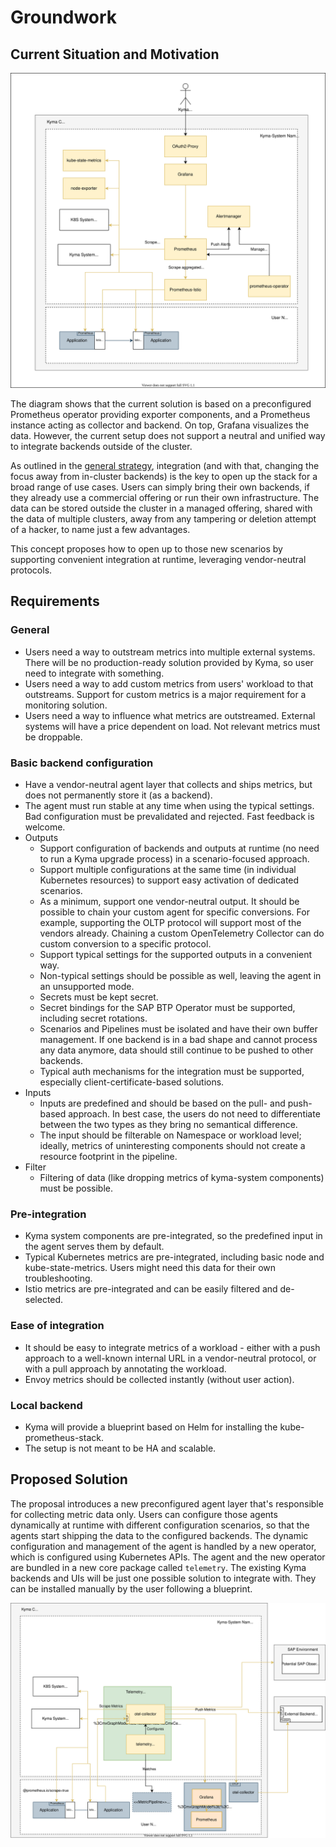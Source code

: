 # Groundwork

## Current Situation and Motivation

![a](./assets/current.drawio.svg)

The diagram shows that the current solution is based on a preconfigured Prometheus operator providing exporter components, and a Prometheus instance acting as collector and backend. On top, Grafana visualizes the data. However, the current setup does not support a neutral and unified way to integrate backends outside of the cluster.

As outlined in the [general strategy](../strategy.md), integration (and with that, changing the focus away from in-cluster backends) is the key to open up the stack for a broad range of use cases. Users can simply bring their own backends, if they already use a commercial offering or run their own infrastructure. The data can be stored outside the cluster in a managed offering, shared with the data of multiple clusters, away from any tampering or deletion attempt of a hacker, to name just a few advantages.

This concept proposes how to open up to those new scenarios by supporting convenient integration at runtime, leveraging vendor-neutral protocols.

## Requirements

### General
- Users need a way to outstream metrics into multiple external systems. There will be no production-ready solution provided by Kyma, so user need to integrate with something.
- Users need a way to add custom metrics from users' workload to that outstreams. Support for custom metrics is a major requirement for a monitoring solution.
- Users need a way to influence what metrics are outstreamed. External systems will have a price dependent on load. Not relevant metrics must be droppable.

### Basic backend configuration
- Have a vendor-neutral agent layer that collects and ships metrics, but does not permanently store it (as a backend).
- The agent must run stable at any time when using the typical settings. Bad configuration must be prevalidated and rejected. Fast feedback is welcome.
- Outputs
  - Support configuration of backends and outputs at runtime (no need to run a Kyma upgrade process) in a scenario-focused approach.
  - Support multiple configurations at the same time (in individual Kubernetes resources) to support easy activation of dedicated scenarios.
  - As a minimum, support one vendor-neutral output. It should be possible to chain your custom agent for specific conversions. For example, supporting the OLTP protocol will support most of the vendors already. Chaining a custom OpenTelemetry  Collector can do custom conversion to a specific protocol.
  - Support typical settings for the supported outputs in a convenient way.
  - Non-typical settings should be possible as well, leaving the agent in an unsupported mode.
  - Secrets must be kept secret.
  - Secret bindings for the SAP BTP Operator must be supported, including secret rotations.
  - Scenarios and Pipelines must be isolated and have their own buffer management. If one backend is in a bad shape and cannot process any data anymore, data should still continue to be pushed to other backends.
  - Typical auth mechanisms for the integration must be supported, especially client-certificate-based solutions.
- Inputs
  - Inputs are predefined and should be based on the pull- and push-based approach. In best case, the users do not need to differentiate between the two types as they bring no semantical difference.
  - The input should be filterable on Namespace or workload level; ideally, metrics of uninteresting components should not create a resource footprint in the pipeline.
- Filter
  - Filtering of data (like dropping metrics of kyma-system components) must be possible.

### Pre-integration
- Kyma system components are pre-integrated, so the predefined input in the agent serves them by default.
- Typical Kubernetes metrics are pre-integrated, including basic node and kube-state-metrics. Users might need this data for their own troubleshooting.
- Istio metrics are pre-integrated and can be easily filtered and de-selected.

### Ease of integration
- It should be easy to integrate metrics of a workload - either with a push approach to a well-known internal URL in a vendor-neutral protocol, or with a pull approach by annotating the workload.
- Envoy metrics should be collected instantly (without user action).

### Local backend
- Kyma will provide a blueprint based on Helm for installing the kube-prometheus-stack.
- The setup is not meant to be HA and scalable.

## Proposed Solution

The proposal introduces a new preconfigured agent layer that's responsible for collecting metric data only. Users can configure those agents dynamically at runtime with different configuration scenarios, so that the agents start shipping the data to the configured backends. The dynamic configuration and management of the agent is handled by a new operator, which is configured using Kubernetes APIs. The agent and the new operator are bundled in a new core package called `telemetry`. The existing Kyma backends and UIs will be just one possible solution to integrate with. They can be installed manually by the user following a blueprint.

![b](./assets/future.drawio.svg)

